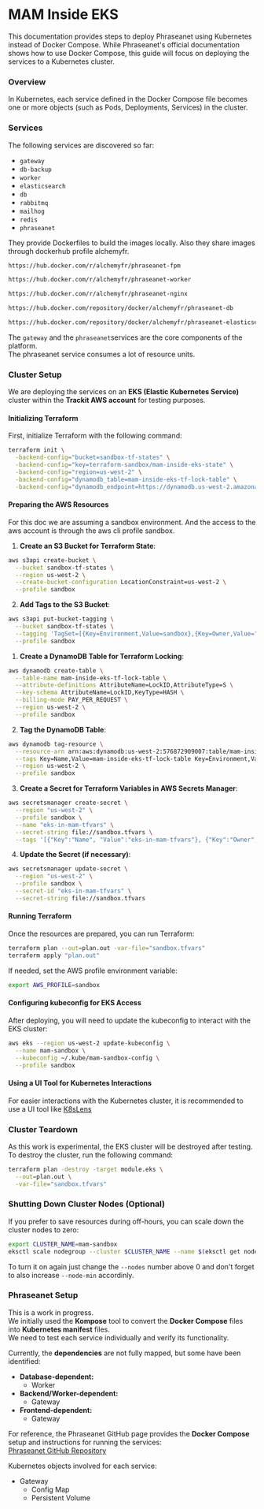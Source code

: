 # MAM Inside EKS

This documentation provides steps to deploy Phraseanet using Kubernetes instead of Docker Compose. While Phraseanet's official documentation shows how to use Docker Compose, this guide will focus on deploying the services to a Kubernetes cluster.

### Overview

In Kubernetes, each service defined in the Docker Compose file becomes one or more objects (such as Pods, Deployments, Services) in the cluster.

### Services

The following services are discovered so far:

- `gateway`
- `db-backup`
- `worker`
- `elasticsearch`
- `db`
- `rabbitmq`
- `mailhog`
- `redis`
- `phraseanet`

They provide Dockerfiles to build the images locally. Also they share images through dockerhub profile alchemyfr.  
```bash
https://hub.docker.com/r/alchemyfr/phraseanet-fpm

https://hub.docker.com/r/alchemyfr/phraseanet-worker

https://hub.docker.com/r/alchemyfr/phraseanet-nginx

https://hub.docker.com/repository/docker/alchemyfr/phraseanet-db

https://hub.docker.com/repository/docker/alchemyfr/phraseanet-elasticsearch```
```

The `gateway` and the `phraseanet`services are the core components of the platform.  
The phraseanet service consumes a lot of resource units.  

### Cluster Setup

We are deploying the services on an **EKS (Elastic Kubernetes Service)** cluster within the **Trackit AWS account** for testing purposes.

#### Initializing Terraform

First, initialize Terraform with the following command:

```bash
terraform init \
  -backend-config="bucket=sandbox-tf-states" \
  -backend-config="key=terraform-sandbox/mam-inside-eks-state" \
  -backend-config="region=us-west-2" \
  -backend-config="dynamodb_table=mam-inside-eks-tf-lock-table" \
  -backend-config="dynamodb_endpoint=https://dynamodb.us-west-2.amazonaws.com"
```

#### Preparing the AWS Resources

For this doc we are assuming a sandbox environment. And the access to the aws account is through the aws cli profile sandbox.

1. **Create an S3 Bucket for Terraform State**:

```bash
aws s3api create-bucket \
  --bucket sandbox-tf-states \
  --region us-west-2 \
  --create-bucket-configuration LocationConstraint=us-west-2 \
  --profile sandbox
```

2. **Add Tags to the S3 Bucket**:

```bash
aws s3api put-bucket-tagging \
  --bucket sandbox-tf-states \
  --tagging 'TagSet=[{Key=Environment,Value=sandbox},{Key=Owner,Value="Leandro Mota"},{Key=Project,Value=mam-inside-eks},{Key=Name,Value=sandbox-tf-states}]' \
  --profile sandbox
```

1. **Create a DynamoDB Table for Terraform Locking**:

```bash
aws dynamodb create-table \
  --table-name mam-inside-eks-tf-lock-table \
  --attribute-definitions AttributeName=LockID,AttributeType=S \
  --key-schema AttributeName=LockID,KeyType=HASH \
  --billing-mode PAY_PER_REQUEST \
  --region us-west-2 \
  --profile sandbox
```

2. **Tag the DynamoDB Table**:

```bash
aws dynamodb tag-resource \
  --resource-arn arn:aws:dynamodb:us-west-2:576872909007:table/mam-inside-eks-tf-lock-table \
  --tags Key=Name,Value=mam-inside-eks-tf-lock-table Key=Environment,Value=sandbox Key=Owner,Value="Leandro Mota" Key=Project,Value=mam-inside-eks \
  --region us-west-2 \
  --profile sandbox
```

3. **Create a Secret for Terraform Variables in AWS Secrets Manager**:

```bash
aws secretsmanager create-secret \
  --region "us-west-2" \
  --profile sandbox \
  --name "eks-in-mam-tfvars" \
  --secret-string file://sandbox.tfvars \
  --tags '[{"Key":"Name", "Value":"eks-in-mam-tfvars"}, {"Key":"Owner", "Value":"Leandro Mota"}, {"Key":"Project", "Value":"mam-inside-eks"}]'
```

4. **Update the Secret (if necessary)**:

```bash
aws secretsmanager update-secret \
  --region "us-west-2" \
  --profile sandbox \
  --secret-id "eks-in-mam-tfvars" \
  --secret-string file://sandbox.tfvars
```

#### Running Terraform

Once the resources are prepared, you can run Terraform:

```bash
terraform plan --out=plan.out -var-file="sandbox.tfvars"
terraform apply "plan.out"
```

If needed, set the AWS profile environment variable:

```bash
export AWS_PROFILE=sandbox
```

#### Configuring kubeconfig for EKS Access

After deploying, you will need to update the kubeconfig to interact with the EKS cluster:

```bash
aws eks --region us-west-2 update-kubeconfig \
  --name mam-sandbox \
  --kubeconfig ~/.kube/mam-sandbox-config \
  --profile sandbox
```

#### Using a UI Tool for Kubernetes Interactions

For easier interactions with the Kubernetes cluster, it is recommended to use a UI tool like [K8sLens](https://k8slens.dev/)

### Cluster Teardown

As this work is experimental, the EKS cluster will be destroyed after testing. To destroy the cluster, run the following command:

```bash
terraform plan -destroy -target module.eks \
  --out=plan.out \
  -var-file="sandbox.tfvars"
```

### Shutting Down Cluster Nodes (Optional)

If you prefer to save resources during off-hours, you can scale down the cluster nodes to zero:

```bash
export CLUSTER_NAME=mam-sandbox
eksctl scale nodegroup --cluster $CLUSTER_NAME --name $(eksctl get nodegroup --cluster $CLUSTER_NAME --profile sandbox -o json | jq -r '.[].Name') --nodes 0 --nodes-min 0 --nodes-max 10 --profile sandbox
```

To turn it on again just change the `--nodes` number above 0 and don't forget to also increase `--node-min` accordinly.  

### Phraseanet Setup

This is a work in progress.  
We initially used the **Kompose** tool to convert the **Docker Compose** files into **Kubernetes manifest** files.  
We need to test each service individually and verify its functionality.

Currently, the **dependencies** are not fully mapped, but some have been identified:

- **Database-dependent:**
    - Worker
- **Backend/Worker-dependent:**
    - Gateway
- **Frontend-dependent:**
    - Gateway

For reference, the Phraseanet GitHub page provides the **Docker Compose** setup and instructions for running the services:  
[Phraseanet GitHub Repository](https://github.com/alchemy-fr/Phraseanet)

Kubernetes objects involved for each service:  
- Gateway
  - Config Map
  - Persistent Volume
  